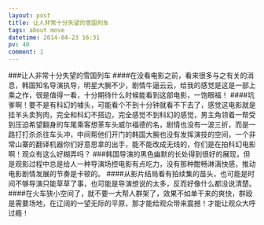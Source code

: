 ```yaml
---
layout: post
title: 让人非常十分失望的雪国列车
tags: about move
datetime: 2014-04-23 16:31
pv: 40
comment: 1
---
```


###让人非常十分失望的雪国列车
####在没看电影之前，看来很多与之有关的消息，韩国知名导演执导，明星大腕不少，剧情牛逼云云，给我的感觉是这是一部上乘之作，很是值得一看，十分期待什么时候能看到这部电影，一饱眼福！
####坑爹啊！要不是有科幻的噱头，可能看个不到十分钟就看不下去了，感觉这电影就是挂羊头卖狗肉，完全和科幻不搭边，完全感觉不到科幻的感觉，男主角领着一帮受到压迫希望翻身的车尾乘客想革车头威尔福德的名，剧情也没有一波三折，而是一路打打杀杀往车头冲，中间帮他们开门的韩国大腕也没有发挥演技的空间，一个非常山寨的翻译机器你们好意思拿的出手，能不能改成无线的，你们是在拍科幻电影啊！观众有这么好糊弄吗？
###韩国导演的黑色幽默的长处得到很好的展现，但是观影过程中总是给人一种导演场控电影有点吃力，没有那种酣畅淋漓快感，推动电影剧情发展的节奏是卡顿的。
####从影片结局看有拍续集的苗头，也可能是时间不够导演只能草草了事，也可能是导演想说的太多，反而好像什么都没说清楚。
####在火车狭小空间了，就不要一大帮人群架了，效果不如单干来的爽快，群殴是需要场地，在辽阔的一望无际的平原，那才能给观众带来震撼！才能让观众大呼过瘾！


